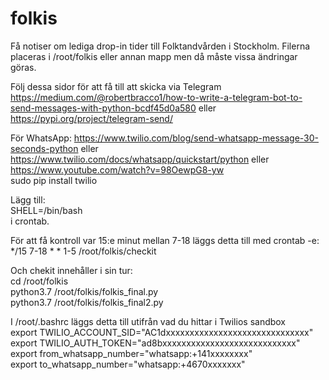 # folkis
Få notiser om lediga drop-in tider till Folktandvården i Stockholm.
Filerna placeras i /root/folkis eller annan mapp men då måste vissa ändringar göras.

Följ dessa sidor för att få till att skicka via Telegram
https://medium.com/@robertbracco1/how-to-write-a-telegram-bot-to-send-messages-with-python-bcdf45d0a580 eller
https://pypi.org/project/telegram-send/

För WhatsApp:
https://www.twilio.com/blog/send-whatsapp-message-30-seconds-python eller
https://www.twilio.com/docs/whatsapp/quickstart/python eller
https://www.youtube.com/watch?v=98OewpG8-yw <br>
sudo pip install twilio

Lägg till:<br> 
SHELL=/bin/bash <br>
i crontab.<br>

För att få kontroll var 15:e minut mellan 7-18 läggs detta till med crontab -e: <br> 
*/15 7-18 * * 1-5 /root/folkis/checkit

Och chekit innehåller i sin tur:<br>
cd /root/folkis<br>
python3.7 /root/folkis/folkis_final.py<br>
python3.7 /root/folkis/folkis_final2.py<br>

I /root/.bashrc läggs detta till utifrån vad du hittar i Twilios sandbox<br>
export TWILIO_ACCOUNT_SID="AC1dxxxxxxxxxxxxxxxxxxxxxxxxxxxxxx"<br>
export TWILIO_AUTH_TOKEN="ad8bxxxxxxxxxxxxxxxxxxxxxxxxxxxx"<br>
export from_whatsapp_number="whatsapp:+141xxxxxxxx"<br>
export to_whatsapp_number="whatsapp:+4670xxxxxxx"<br>
